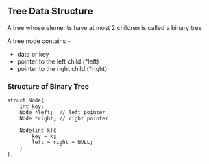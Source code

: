 ## Tree Data Structure

A tree whose elements have at most 2 children is called a binary tree

A tree node contains -

-   data or key
-   pointer to the left child (\*left)
-   pointer to the right child (\*right)

### Structure of Binary Tree

```
struct Node{
    int key;
    Node *left;  // left pointer
    Node *right; // right pointer

    Node(int k){
        key = k;
        left = right = NULL;
    }
};
```
